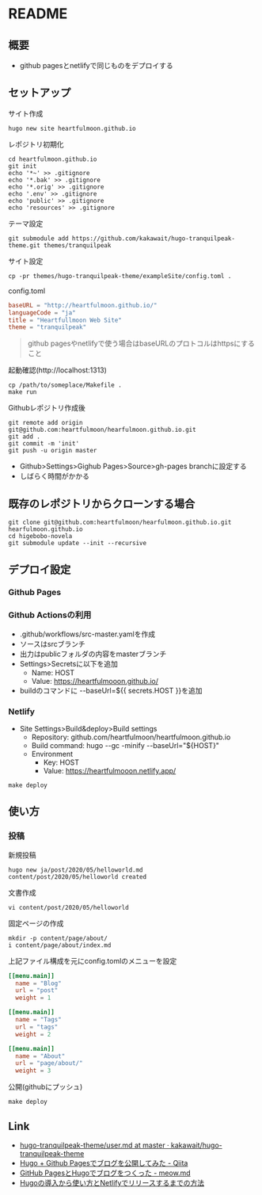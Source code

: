 # README

## 概要

* github pagesとnetlifyで同じものをデプロイする

## セットアップ

サイト作成

```shell
hugo new site heartfulmoon.github.io
```

レポジトリ初期化

```shell
cd heartfulmoon.github.io
git init
echo '*~' >> .gitignore
echo '*.bak' >> .gitignore
echo '*.orig' >> .gitignore
echo '.env' >> .gitignore
echo 'public' >> .gitignore
echo 'resources' >> .gitignore
```

テーマ設定

```shell
git submodule add https://github.com/kakawait/hugo-tranquilpeak-theme.git themes/tranquilpeak
```

サイト設定

```shell
cp -pr themes/hugo-tranquilpeak-theme/exampleSite/config.toml .
```

config.toml

```toml
baseURL = "http://heartfulmoon.github.io/"
languageCode = "ja"
title = "Heartfullmoon Web Site"
theme = "tranquilpeak"
```

> github pagesやnetlifyで使う場合はbaseURLのプロトコルはhttpsにすること


起動確認(http://localhost:1313)

```shell
cp /path/to/someplace/Makefile .
make run
```

Githubレポジトリ作成後

```shell
git remote add origin git@github.com:heartfulmoon/hearfulmoon.github.io.git
git add .
git commit -m 'init'
git push -u origin master
```

* Github>Settings>Gighub Pages>Source>gh-pages branchに設定する
* しばらく時間がかかる

## 既存のレポジトリからクローンする場合

```shell
git clone git@github.com:heartfulmoon/hearfulmoon.github.io.git hearfulmoon.github.io
cd higebobo-novela
git submodule update --init --recursive
```

## デプロイ設定

### Github Pages

### Github Actionsの利用

* .github/workflows/src-master.yamlを作成
* ソースはsrcブランチ
* 出力はpublicフォルダの内容をmasterブランチ
* Settings>Secretsに以下を追加
    * Name: HOST
    * Value: https://heartfulmooon.github.io/
* buildのコマンドに --baseUrl=${{ secrets.HOST }}を追加

### Netlify

* Site Settings>Build&deploy>Build settings
    * Repository: github.com/heartfulmoon/heartfulmoon.github.io
    * Build command: hugo --gc -minify --baseUrl="${HOST}"
    * Environment
        * Key: HOST
        * Value: https://heartfulmooon.netlify.app/

```shell
make deploy
```


## 使い方

### 投稿

新規投稿

```shell
hugo new ja/post/2020/05/helloworld.md
content/post/2020/05/helloworld created
```

文書作成

```shell
vi content/post/2020/05/helloworld
```

固定ページの作成

```shell
mkdir -p content/page/about/
i content/page/about/index.md
```

上記ファイル構成を元にconfig.tomlのメニューを設定

```toml
[[menu.main]]
  name = "Blog"
  url = "post"
  weight = 1

[[menu.main]]
  name = "Tags"
  url = "tags"
  weight = 2

[[menu.main]]
  name = "About"
  url = "page/about/"
  weight = 3
```

公開(githubにプッシュ)

```shell
make deploy
```

## Link

* [hugo\-tranquilpeak\-theme/user\.md at master · kakawait/hugo\-tranquilpeak\-theme](https://github.com/kakawait/hugo-tranquilpeak-theme/blob/master/docs/user.md)
* [Hugo \+ Github Pagesでブログを公開してみた \- Qiita](https://qiita.com/eichann/items/4fe61b8b9bbafcfbe847)
* [GitHub PagesとHugoでブログをつくった \- meow\.md](https://uzimihsr.github.io/post/2019-08-07-create-blog-1/)
* [Hugoの導入から使い方とNetlifyでリリースするまでの方法](https://blog.cotapon.org/how-to-release-netlify-using-hugo/)
